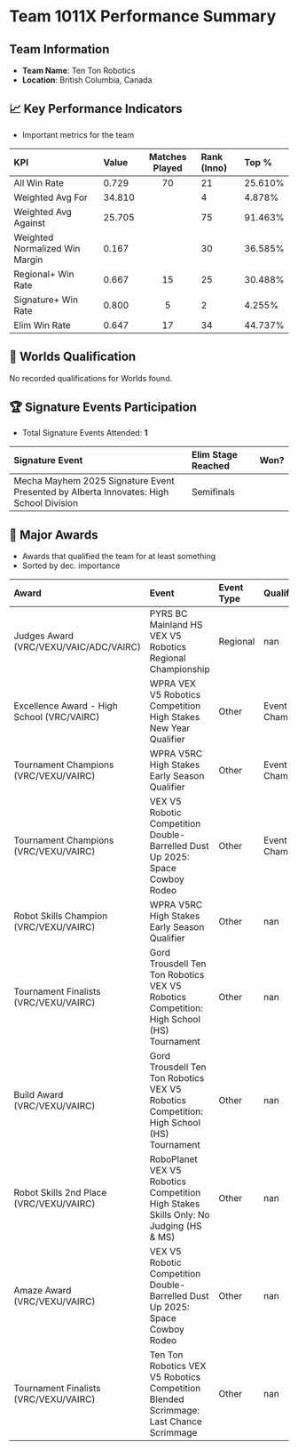 # Team 1011X Performance Summary

##  Team Information
- **Team Name**: Ten Ton Robotics
- **Location**: British Columbia, Canada

## 📈 Key Performance Indicators
- Important metrics for the team

| KPI | Value | Matches Played | Rank (Inno) | Top % |
|:---|:-----|:--------------:|:----|:-----|
| All Win Rate | 0.729 | 70 | 21 | 25.610% |
| Weighted Avg For | 34.810 |  | 4 | 4.878% |
| Weighted Avg Against | 25.705 |  | 75 | 91.463% |
| Weighted Normalized Win Margin | 0.167 |  | 30 | 36.585% |
| Regional+ Win Rate | 0.667 | 15 | 25 | 30.488% |
| Signature+ Win Rate | 0.800 | 5 | 2 | 4.255% |
| Elim Win Rate | 0.647 | 17 | 34 | 44.737% |


## 🎯 Worlds Qualification
No recorded qualifications for Worlds found.

## 🏆 Signature Events Participation
- Total Signature Events Attended: **1**

| Signature Event | Elim Stage Reached | Won? |
|:----------------|:-------------------|:----|
| Mecha Mayhem 2025 Signature Event Presented by Alberta Innovates: High School Division | Semifinals |  |


## 🥇 Major Awards
- Awards that qualified the team for at least something
- Sorted by dec. importance

| Award | Event | Event Type | Qualification |
|:------|:------|:-----------|:--------------|
| Judges Award (VRC/VEXU/VAIC/ADC/VAIRC) | PYRS BC Mainland HS VEX V5 Robotics Regional Championship | Regional | nan |
| Excellence Award - High School (VRC/VAIRC) | WPRA VEX V5 Robotics Competition High Stakes New Year Qualifier | Other | Event Region Championship |
| Tournament Champions (VRC/VEXU/VAIRC) | WPRA V5RC High Stakes Early Season Qualifier | Other | Event Region Championship |
| Tournament Champions (VRC/VEXU/VAIRC) | VEX V5 Robotic Competition Double-Barrelled Dust Up 2025: Space Cowboy Rodeo | Other | Event Region Championship |
| Robot Skills Champion (VRC/VEXU/VAIRC) | WPRA V5RC High Stakes Early Season Qualifier | Other | nan |
| Tournament Finalists (VRC/VEXU/VAIRC) | Gord Trousdell Ten Ton Robotics VEX V5 Robotics Competition: High School (HS) Tournament | Other | nan |
| Build Award (VRC/VEXU/VAIRC) | Gord Trousdell Ten Ton Robotics VEX V5 Robotics Competition: High School (HS) Tournament | Other | nan |
| Robot Skills 2nd Place (VRC/VEXU/VAIRC) | RoboPlanet VEX V5 Robotics Competition High Stakes Skills Only: No Judging (HS & MS) | Other | nan |
| Amaze Award (VRC/VEXU/VAIRC) | VEX V5 Robotic Competition Double-Barrelled Dust Up 2025: Space Cowboy Rodeo | Other | nan |
| Tournament Finalists (VRC/VEXU/VAIRC) | Ten Ton Robotics VEX V5 Robotics Competition Blended Scrimmage: Last Chance Scrimmage | Other | nan |

